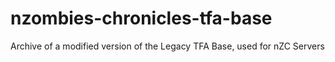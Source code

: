 # nzombies-chronicles-tfa-base
Archive of a modified version of the Legacy TFA Base, used for nZC Servers
